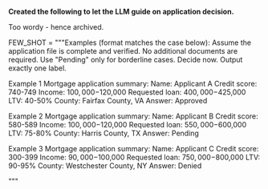 
**Created the following to let the LLM guide on application decision.**

Too wordy - hence archived.

FEW_SHOT = """Examples (format matches the case below):
Assume the application file is complete and verified. No additional documents are required.
Use "Pending" only for borderline cases. Decide now. Output exactly one label.

Example 1
Mortgage application summary:
Name: Applicant A
Credit score: 740-749
Income: $100,000-$120,000
Requested loan: $400,000-$425,000
LTV: 40-50%
County: Fairfax County, VA
Answer: Approved

Example 2
Mortgage application summary:
Name: Applicant B
Credit score: 580-589
Income: $100,000-$120,000
Requested loan: $550,000-$600,000
LTV: 75-80%
County: Harris County, TX
Answer: Pending

Example 3
Mortgage application summary:
Name: Applicant C
Credit score: 300-399
Income: $90,000-$100,000
Requested loan: $750,000-$800,000
LTV: 90-95%
County: Westchester County, NY
Answer: Denied

"""
